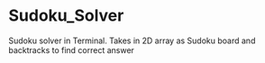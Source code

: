 ﻿# Sudoku_Solver
Sudoku solver in Terminal. Takes in 2D array as Sudoku board and backtracks to find correct answer
